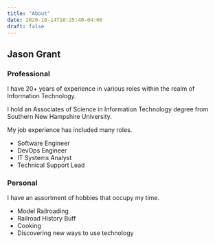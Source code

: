 ```yaml
---
title: "About"
date: 2020-10-14T18:25:40-04:00
draft: false
---
```


## Jason Grant

### Professional

I have 20+ years of experience in various roles within the realm of Information Technology.

I hold an Associates of Science in Information Technology degree from Southern New Hampshire University.

My job experience has included many roles.

* Software Engineer
* DevOps Engineer
* IT Systems Analyst
* Technical Support Lead

### Personal

I have an assortment of hobbies that occupy my time.

* Model Railroading
* Railroad History Buff
* Cooking
* Discovering new ways to use technology
